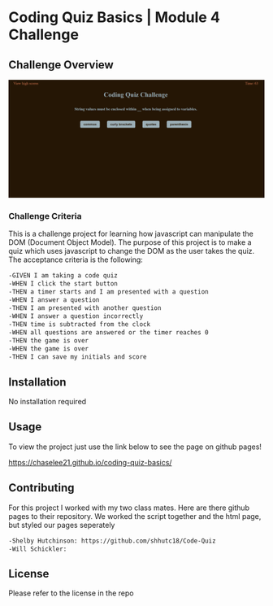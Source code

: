 # Coding Quiz Basics | Module 4 Challenge

## Challenge Overview

![Screenshot of the password generator](/assets/images/quiz-screenshot.png)

### Challenge Criteria
This is a challenge project for learning how javascript can manipulate the DOM (Document Object Model). The purpose of this project is to make a quiz which uses javascript to change the DOM as the user takes the quiz. The acceptance criteria is the following:

    -GIVEN I am taking a code quiz
    -WHEN I click the start button
    -THEN a timer starts and I am presented with a question
    -WHEN I answer a question
    -THEN I am presented with another question
    -WHEN I answer a question incorrectly
    -THEN time is subtracted from the clock
    -WHEN all questions are answered or the timer reaches 0
    -THEN the game is over
    -WHEN the game is over
    -THEN I can save my initials and score


## Installation
No installation required 

## Usage
To view the project just use the link below to see the page on github pages!

https://chaselee21.github.io/coding-quiz-basics/

## Contributing
For this project I worked with my two class mates. Here are there github pages to their repository.
We worked the script together and the html page, but styled our pages seperately

    -Shelby Hutchinson: https://github.com/shhutc18/Code-Quiz
    -Will Schickler: 

## License

Please refer to the license in the repo
